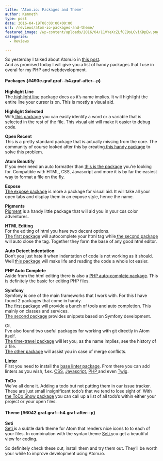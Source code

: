 ```yaml
---
title: 'Atom.io: Packages and Theme'
author: Kenneth
type: post
date: 2016-04-19T00:00:00+00:00
url: /reviews/atom-io-packages-and-theme/
featured_image: /wp-content/uploads/2016/04/11VYeXcZLfCE9sLCviKDpEw.png
categories:
  - Reviews

---
```

<p id="4dd5" class="graf graf--p graf-after--figure">
  So yesterday I talked about Atom.io in <a class="markup--anchor markup--p-anchor" href="https://schabrechtsk.be/development/atom-io-e7d4a786831c/" target="_blank" rel="noopener noreferrer" data-href="https://medium.com/@agilix_/atom-io-e7d4a786831c#.311r5cxlh">this post</a>.<br /> And as promised today I will give you a list of handy packages that I use in overal for my PHP and webdevelopment.
</p>

#### Packages {#493e.graf.graf--h4.graf-after--p}

<p id="f306" class="graf graf--p graf-after--h4">
  <strong class="markup--strong markup--p-strong">Highlight Line<br /> </strong>The<a class="markup--anchor markup--p-anchor" href="https://atom.io/packages/highlight-line" target="_blank" rel="noopener noreferrer" data-href="https://atom.io/packages/highlight-line"> highlight line</a> package does as it’s name implies. It will highlight the entire line your cursor is on. This is mostly a visual aid.
</p>

<p id="ab2b" class="graf graf--p graf-after--p">
  <strong class="markup--strong markup--p-strong">Highlight Selected</strong><br /> With<a class="markup--anchor markup--p-anchor" href="https://atom.io/packages/highlight-selected" target="_blank" rel="noopener noreferrer" data-href="https://atom.io/packages/highlight-selected"> this package</a> you can easily identify a word or a variable that is selected in the rest of the file. This visual aid will make it easier to debug code.
</p>

<p id="2bff" class="graf graf--p graf-after--p">
  <strong class="markup--strong markup--p-strong">Open Recent</strong><br /> This is a pretty standard package that is actually missing from the core. The community of course looked after this by creating<a class="markup--anchor markup--p-anchor" href="https://atom.io/packages/open-recent" target="_blank" rel="noopener noreferrer" data-href="https://atom.io/packages/open-recent"> this handy package</a> to solve this problem.
</p>

<p id="3de8" class="graf graf--p graf-after--p">
  <strong class="markup--strong markup--p-strong">Atom Beautify</strong><br /> If you ever need an auto formatter than <a class="markup--anchor markup--p-anchor" href="https://atom.io/packages/atom-beautify" target="_blank" rel="noopener noreferrer" data-href="https://atom.io/packages/atom-beautify">this is the package</a> you’re looking for. Compatible with HTML, CSS, Javascript and more it is by far the easiest way to format a file on the fly.
</p>

<p id="ea8e" class="graf graf--p graf-after--p">
  <strong class="markup--strong markup--p-strong">Expose</strong><br /> <a class="markup--anchor markup--p-anchor" href="https://atom.io/packages/expose" target="_blank" rel="noopener noreferrer" data-href="https://atom.io/packages/expose">The expose package</a> is more a package for visual aid. It will take all your open tabs and display them in an expose style, hence the name.
</p>

<p id="1d82" class="graf graf--p graf-after--p">
  <strong class="markup--strong markup--p-strong">Pigments</strong><br /> <a class="markup--anchor markup--p-anchor" href="https://atom.io/packages/pigments" target="_blank" rel="noopener noreferrer" data-href="https://atom.io/packages/pigments">Pigment</a> is a handy little package that will aid you in your css color adventures.
</p>

<p id="cba8" class="graf graf--p graf-after--p">
  <strong class="markup--strong markup--p-strong">HTML Editing<br /> </strong>For the editing of html you have two decent options.<br /> <a class="markup--anchor markup--p-anchor" href="https://atom.io/packages/autocomplete-html-entities" target="_blank" rel="noopener noreferrer" data-href="https://atom.io/packages/autocomplete-html-entities">The first package</a> will autocomplete your html tag while<a class="markup--anchor markup--p-anchor" href="https://atom.io/packages/autoclose-html" target="_blank" rel="noopener noreferrer" data-href="https://atom.io/packages/autoclose-html"> the second package </a>will auto close the tag. Together they form the base of any good html editor.
</p>

<p id="abef" class="graf graf--p graf-after--p">
  <strong class="markup--strong markup--p-strong">Auto Detect Indentation<br /> </strong>Don’t you just hate it when indentation of code is not working as it should. Well <a class="markup--anchor markup--p-anchor" href="https://atom.io/packages/auto-detect-indentation" target="_blank" rel="noopener noreferrer" data-href="https://atom.io/packages/auto-detect-indentation">this package</a> will make life and reading the code a whole lot easier.
</p>

<p id="1858" class="graf graf--p graf-after--p">
  <strong class="markup--strong markup--p-strong">PHP Auto Complete</strong><br /> Aside from the html editing there is also a <a class="markup--anchor markup--p-anchor" href="https://atom.io/packages/atom-autocomplete-php" target="_blank" rel="noopener noreferrer" data-href="https://atom.io/packages/atom-autocomplete-php">PHP auto-complete package</a>. This is definitely the basic for editing PHP files.
</p>

<p id="a1d9" class="graf graf--p graf-after--p">
  <strong class="markup--strong markup--p-strong">Symfony</strong><br /> Symfony is one of the main frameworks that I work with. For this I have found 2 packages that come in handy.<br /> <a class="markup--anchor markup--p-anchor" href="https://atom.io/packages/atom-symfony2" target="_blank" rel="noopener noreferrer" data-href="https://atom.io/packages/atom-symfony2">The first package</a> will provide a bunch of tools and auto completion. This mainly on classes and services.<br /> <a class="markup--anchor markup--p-anchor" href="https://atom.io/packages/symfony-snippets" target="_blank" rel="noopener noreferrer" data-href="https://atom.io/packages/symfony-snippets">The second package</a> provides snippets based on Symfony development.
</p>

<p id="0168" class="graf graf--p graf-after--p">
  Git<br /> I’ve also found two useful packages for working with git directly in Atom itself.<br /> <a class="markup--anchor markup--p-anchor" href="https://atom.io/packages/git-time-machine" target="_blank" rel="noopener noreferrer" data-href="https://atom.io/packages/git-time-machine">The time-travel package</a> will let you, as the name implies, see the history of a file.<br /> <a class="markup--anchor markup--p-anchor" href="https://atom.io/packages/merge-conflicts" target="_blank" rel="noopener noreferrer" data-href="https://atom.io/packages/merge-conflicts">The other package</a> will assist you in case of merge conflicts.
</p>

<p id="99ca" class="graf graf--p graf-after--p">
  <strong class="markup--strong markup--p-strong">Linter</strong><br /> First you need to install the <a class="markup--anchor markup--p-anchor" href="https://atom.io/packages/linter" target="_blank" rel="noopener noreferrer" data-href="https://atom.io/packages/linter">base linter package</a>. From there you can add linters as you wish, f.ex. <a class="markup--anchor markup--p-anchor" href="https://atom.io/packages/linter-csslint" target="_blank" rel="noopener noreferrer" data-href="https://atom.io/packages/linter-csslint">CSS</a>, <a class="markup--anchor markup--p-anchor" href="https://atom.io/packages/linter-jshint" target="_blank" rel="noopener noreferrer" data-href="https://atom.io/packages/linter-jshint">Javascript</a>, <a class="markup--anchor markup--p-anchor" href="https://atom.io/packages/linter-php" target="_blank" rel="noopener noreferrer" data-href="https://atom.io/packages/linter-php">PHP </a>and even <a class="markup--anchor markup--p-anchor" href="https://atom.io/packages/linter-twig" target="_blank" rel="noopener noreferrer" data-href="https://atom.io/packages/linter-twig">Twig</a>.
</p>

<p id="67f2" class="graf graf--p graf-after--p">
  <strong class="markup--strong markup--p-strong">ToDo</strong><br /> We’ve all done it. Adding a todo but not putting them in our issue tracker. These are just small insignificant todo’s that we tend to lose sight of. With <a class="markup--anchor markup--p-anchor" href="https://atom.io/packages/todo-show" target="_blank" rel="noopener noreferrer" data-href="https://atom.io/packages/todo-show">the ToDo Show package</a> you can call up a list of all todo’s within either your project or your open files.
</p>

#### Theme {#6042.graf.graf--h4.graf-after--p}

<p id="b252" class="graf graf--p graf-after--h4">
  <strong class="markup--strong markup--p-strong">Seti<br /> </strong><a class="markup--anchor markup--p-anchor" href="https://atom.io/themes/seti-ui" target="_blank" rel="noopener noreferrer" data-href="https://atom.io/themes/seti-ui">Seti </a>is a subtle dark theme for Atom that renders nice icons to to each of your files. In combination with the syntax theme <a class="markup--anchor markup--p-anchor" href="https://atom.io/themes/seti-syntax" target="_blank" rel="noopener noreferrer" data-href="https://atom.io/themes/seti-syntax">Seti </a>you get a beautiful view for coding.
</p>

<p id="dd59" class="graf graf--p graf-after--p graf--trailing">
  So definitely check these out, install them and try them out. They’ll be worth your while to improve development using Atom.io.
</p>